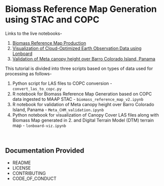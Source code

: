 # Biomass Reference Map Generation using STAC and COPC

Links to the live notebooks-

1. [Biomass Reference Map Production](https://notebooksharing.space/view/d6a5b475c5c4f9700153bc83d0ac984ed410f1aefd69e74b155e4f2939eff9f5#displayOptions=)
2. [Visualization of Cloud-Optimized Earth Observation Data using Lonboard](https://notebooksharing.space/view/1d29aedacbc625447e9c3fc94b534f4ba79ac52554921d40d6043df607b3e12c#displayOptions=)
3. [Validation of Meta canopy height over Barro Colorado Island, Panama](https://notebooksharing.space/view/f965981a251729dd58c7d747d752913f791577c6bf29b91f4cf7923405e21683#displayOptions=)

This tutorial is divided into three scripts based on types of data used for processing as follows-

1. Python script for LAS files to COPC conversion - `convert_las_to_copc.py`
2. R notebook for Biomass Reference Map Generation based on COPC data ingested to MAAP STAC - `biomass_reference_map_v2.ipynb`
3. R notebook for validation of Meta canopy height over Barro Colorado Island, Panama - `Meta_CHM_validation.ipynb`
4. Python notebook for visualization of Canopy Cover LAS files along with Biomass Map generated in 2. and Digital Terrain Model (DTM) terrain map - `lonboard-viz.ipynb`

<br />

## Documentation Provided
- README
- LICENSE
- CONTRIBUTING
- CODE_OF_CONDUCT

<br />

<!-- ## Quickstart Markdown Syntax
Here are some examples of commonly-used markdown.

|  |  |
| :---: | :---: |
| `**bold**` | **bold**  |
| `*italic*` | *italic*  |
| \`code\`| `code`|

<br />
<br />

```
- list
  - sublist
  - sublist
```

- lists
  - sub list
  - sub list

<br />
<br />

\```
code block
\```


```
code block
```

<br /> -->

<!-- See [here](https://docs.github.com/en/get-started/writing-on-github/getting-started-with-writing-and-formatting-on-github/basic-writing-and-formatting-syntax) for more examples. -->
